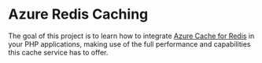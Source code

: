 # Azure Redis Caching

The goal of this project is to learn how to integrate [Azure Cache for Redis] in your PHP applications, making use of the full performance and capabilities this cache service has to offer.

[Azure Cache for Redis]: https://azure.microsoft.com/en-us/products/cache/